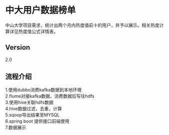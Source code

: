 # 中大用户数据榜单
中山大学项目需求，统计出两个月内热度值前十的用户，并予以展示。相关热度计算详见热度值公式详情表。<br>
## Version<br>
2.0
## 流程介绍<br>
1.使用dubbo消费kafka数据到本地环境<br>
2.flume对接kafka数据，消费数据后写往hdfs<br>
3.使用hive关联hdfs数据<br>
4.hive数据过滤，去重，计算<br>
5.sqoop导出结果至MYSQL<br>
6.spring boot 提供接口前端使用<br>
7.数据展示